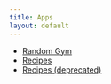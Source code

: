 ```yaml
---
title: Apps
layout: default
---
```

<ul class="list-group">
  <li class="list-group-item">
    <a href="{{ "random-gym.html" | relative_url }}">Random Gym</a>
  </li>
  <li class="list-group-item">
    <a href="//github.com/ten0s/recipes/index.html">Recipes</a>
  </li>
  <li class="list-group-item">
    <a href="{{ "recipes-old.html" | relative_url }}">Recipes (deprecated)</a>
  </li>
</ul>
